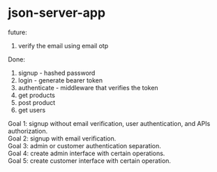 # json-server-app
<!-- https://json-server-app-58r9.onrender.com/ -->
future:
1. verify the email using email otp

Done:
1. signup - hashed password
2. login - generate bearer token
3. authenticate - middleware that verifies the token
4. get products
5. post product
6. get users



Goal 1: signup without email verification, user authentication, and APIs authorization. <br/>
Goal 2: signup with email verification. <br/>
Goal 3: admin or customer authentication separation. <br/>
Goal 4: create admin interface with certain operations. <br/>
Goal 5: create customer interface with certain operation. <br/>